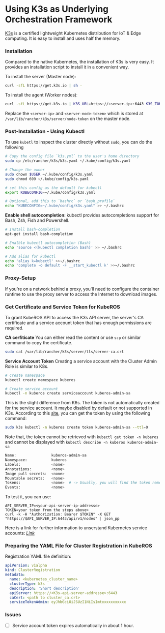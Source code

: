 # Using K3s as Underlying Orchestration Framework 

[K3s](https://k3s.io) is a certified lightweight Kubernetes distribution for IoT & Edge computing. It is easy to install and uses half the memory.


### Installation

Compared to the native Kubernetes, the installation of K3s is very easy. It provides an installation script to install it in a convenient way. 

To install the server (Master node):
```bash
curl -sfL https://get.k3s.io | sh -
```

To install the agent (Worker nodes): 
```bash
curl -sfL https://get.k3s.io | K3S_URL=https://<server-ip>:6443 K3S_TOKEN=<server-node-token> sh -
```
Replace the `<server-ip>` and `<server-node-token>` which is stored at `/var/lib/rancher/k3s/server/node-token` on the master node.



### Post-Installation - Using Kubectl
To use `kubetl` to inspect the cluster directly without `sudo`, you can do the following 

```bash
# Copy the config file `k3s.yml` to the user's home directory 
sudo cp /etc/rancher/k3s/k3s.yaml ~/.kube/config/k3s.yaml

# Change the owner 
sudo chown $USER ~/.kube/config/k3s.yaml
sudo chmod 600 ~/.kube/config/k3s.yaml

# set this config as the default for kubectl
export KUBECONFIG=~/.kube/config/k3s.yaml

# Optional, add this to `bashrc` or `bash_profile`
echo "KUBECONFIG=~/.kube/config/k3s.yaml" >> ~/.bashrc
```

**Enable shell autocompletion**: 
kubectl provides autocompletions support for Bash, Zsh, Fish and Powershell. 


```bash
# Install bash-completion
apt-get install bash-completion

# Enalble kubectl autocompletion (Bash)
echo 'source <(kubectl completion bash)' >> ~/.bashrc

# Add alias for kubectl
echo 'alias k=kubectl' >>~/.bashrc
echo 'complete -o default -F __start_kubectl k' >>~/.bashrc
```



### Proxy-Setup
If you're on a network behind a proxy, you'll need to configure the container runtime to use the proxy server to access the Internet to download images.



### Get Certificate and Service Token for KubeROS 
To grant KubeROS API to access the K3s API server, the server's CA certificate and a service account token that has enough permissions are required. 

**CA cerfiticate**
You can either read the content or use `scp` or similar command to copy the certificate. 
```bash
sudo cat /var/lib/rancher/k3s/server/tls/server-ca.crt
``` 

**Service Account Token**
Creating a service account with the Cluster Admin Role is similar to K8s. 
```bash
# Create namespace 
kubectl create namespace kuberos

# Create service account 
kubectl -n kuberos create serviceaccount kuberos-admin-sa
```

This is the slight difference from K8s. The token is not automatically created for the service account. It maybe disabled by default or not supported in K3s. According to this [site](https://docs.k3s.io/installation/kube-dashboard), you can get the token by using the following command: 
```bash
sudo k3s kubectl -n kuberos create token kuberos-admin-sa --ttl=0
```

Note that, the token cannot be retrieved with `kubectl get token -n kuberos` and cannot be displayed with `kubectl describe -n kuberos kuberos-admin-sa` 
```bash
Name:                kuberos-admin-sa
Namespace:           kuberos
Labels:              <none>
Annotations:         <none>
Image pull secrets:  <none>
Mountable secrets:   <none>
Tokens:              <none>  # -> Usually, you will find the token name here in Kubernetes
Events:              <none>
```

To test it, you can use: 
```
API_SERVER_IP=<your-api-server-ip-addresse>
TOKEN=your token from the steps above>
curl -k -H "Authorization: Bearer $TOKEN" -X GET "https://$API_SERVER_IP:6443/api/v1/nodes" | json_pp
```

Here is a link for further information to unserstand Kubernetes service accounts: *[Link](https://medium.com/@th3b3ginn3r/understanding-service-accounts-in-kubernetes-e9d2abe19df8)*



### Preparing the YAML File for Cluster Registration in KubeROS 

Registration YAML file definition: 
```yaml
apiVersion: v1alpha
kind: ClusterRegistration
metadata:
  name: <kubernetes_cluster_name>
  clusterType: k3s
  description: 'Short description'
  apiServer: https://<K3s-api-server-addresse>:6443
  caCert: <path to cluster_ca.crt>
  serviceTokenAdmin: eyJhbGciOiJSUzI1NiIsImtxxxxxxxxxxx
```


### Issues
 - [ ] Service account token expires automatically in about 1 hour. 